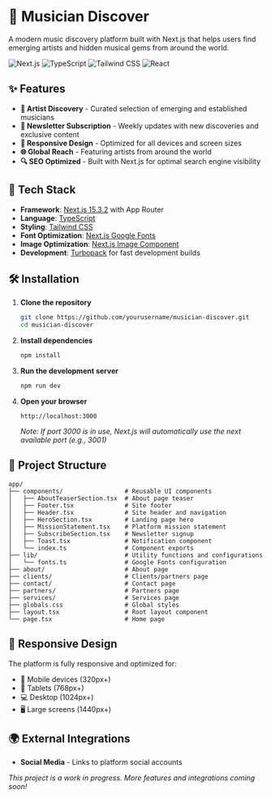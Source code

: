 # 🎵 Musician Discover

A modern music discovery platform built with Next.js that helps users find emerging artists and hidden musical gems from around the world.

![Next.js](https://img.shields.io/badge/Next.js-15.3.2-black?style=flat-square&logo=next.js)
![TypeScript](https://img.shields.io/badge/TypeScript-5.0-blue?style=flat-square&logo=typescript)
![Tailwind CSS](https://img.shields.io/badge/Tailwind_CSS-3.0-38B2AC?style=flat-square&logo=tailwind-css)
![React](https://img.shields.io/badge/React-18.0-61DAFB?style=flat-square&logo=react)

## ✨ Features

- **🎯 Artist Discovery** - Curated selection of emerging and established musicians
- **📧 Newsletter Subscription** - Weekly updates with new discoveries and exclusive content
- **📱 Responsive Design** - Optimized for all devices and screen sizes
- **🌐 Global Reach** - Featuring artists from around the world
- **🔍 SEO Optimized** - Built with Next.js for optimal search engine visibility

## 🚀 Tech Stack

- **Framework**: [Next.js 15.3.2](https://nextjs.org/) with App Router
- **Language**: [TypeScript](https://www.typescriptlang.org/)
- **Styling**: [Tailwind CSS](https://tailwindcss.com/)
- **Font Optimization**: [Next.js Google Fonts](https://nextjs.org/docs/pages/building-your-application/optimizing/fonts)
- **Image Optimization**: [Next.js Image Component](https://nextjs.org/docs/pages/api-reference/components/image)
- **Development**: [Turbopack](https://turbo.build/pack) for fast development builds

## 🛠️ Installation

1. **Clone the repository**

   ```bash
   git clone https://github.com/yourusername/musician-discover.git
   cd musician-discover
   ```

2. **Install dependencies**

   ```bash
   npm install
   ```

3. **Run the development server**

   ```bash
   npm run dev
   ```

4. **Open your browser**
   ```
   http://localhost:3000
   ```
   _Note: If port 3000 is in use, Next.js will automatically use the next available port (e.g., 3001)_

## 📁 Project Structure

```
app/
├── components/                 # Reusable UI components
│   ├── AboutTeaserSection.tsx  # About page teaser
│   ├── Footer.tsx              # Site footer
│   ├── Header.tsx              # Site header and navigation
│   ├── HeroSection.tsx         # Landing page hero
│   ├── MissionStatement.tsx    # Platform mission statement
│   ├── SubscribeSection.tsx    # Newsletter signup
│   ├── Toast.tsx               # Notification component
│   └── index.ts                # Component exports
├── lib/                        # Utility functions and configurations
│   └── fonts.ts                # Google Fonts configuration
├── about/                      # About page
├── clients/                    # Clients/partners page
├── contact/                    # Contact page
├── partners/                   # Partners page
├── services/                   # Services page
├── globals.css                 # Global styles
├── layout.tsx                  # Root layout component
└── page.tsx                    # Home page
```

## 📱 Responsive Design

The platform is fully responsive and optimized for:

- 📱 Mobile devices (320px+)
- 📱 Tablets (768px+)
- 💻 Desktop (1024px+)
- 🖥️ Large screens (1440px+)

## 🌍 External Integrations

- **Social Media** - Links to platform social accounts

_This project is a work in progress. More features and integrations coming soon!_
